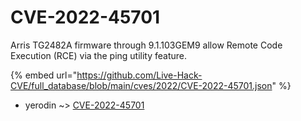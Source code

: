 # CVE-2022-45701

Arris TG2482A firmware through 9.1.103GEM9 allow Remote Code Execution (RCE) via the ping utility feature.

{% embed url="https://github.com/Live-Hack-CVE/full_database/blob/main/cves/2022/CVE-2022-45701.json" %}


* yerodin ~> [CVE-2022-45701](https://www.alice-snow.ru/2022/database/cve-2022-45701/cve-2022-45701-yerodin)